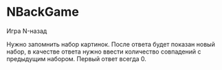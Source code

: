 # NBackGame
Игра N-назад

Нужно запомнить набор картинок. После ответа будет показан новый набор, в качестве ответа нужно ввести количество совпадений с предыдущим набором. 
Первый ответ всегда 0.
